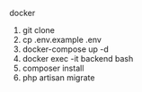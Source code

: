 docker

1. git clone
2. cp .env.example .env
3. docker-compose up -d
4. docker exec -it backend bash
5. composer install
6. php artisan migrate

